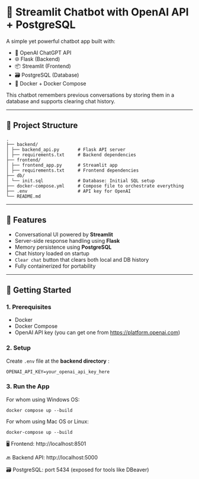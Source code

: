 # 🧠 Streamlit Chatbot with OpenAI API + PostgreSQL

A simple yet powerful chatbot app built with:

- 🧠 OpenAI ChatGPT API
- 🌐 Flask (Backend)
- 📦 Streamlit (Frontend)
- 🗃️ PostgreSQL (Database)
- 🐳 Docker + Docker Compose

This chatbot remembers previous conversations by storing them in a database and supports clearing chat history.

---

## 📁 Project Structure
```
.
├── backend/
│ ├── backend_api.py       # Flask API server
│ ├── requirements.txt     # Backend dependencies
├── frontend/
│ ├── frontend_app.py      # Streamlit app
│ ├── requirements.txt     # Frontend dependencies
├── db/
│ └── init.sql             # Database: Initial SQL setup
├── docker-compose.yml     # Compose file to orchestrate everything
├── .env                   # API key for OpenAI
└── README.md
```


---

## 🚀 Features

- Conversational UI powered by **Streamlit**
- Server-side response handling using **Flask**
- Memory persistence using **PostgreSQL**
- Chat history loaded on startup
- `Clear chat` button that clears both local and DB history
- Fully containerized for portability

---

## 🔧 Getting Started

### 1. Prerequisites

- Docker
- Docker Compose
- OpenAI API key (you can get one from https://platform.openai.com)

### 2. Setup

Create `.env` file at the **backend directory** :
```
OPENAI_API_KEY=your_openai_api_key_here
```

### 3. Run the App
For whom using Windows OS:
```
docker compose up --build
```

For whom using Mac OS or Linux:
```
docker-compose up --build
```
🖥️ Frontend: http://localhost:8501

🔙 Backend API: http://localhost:5000

🗃️ PostgreSQL: port 5434 (exposed for tools like DBeaver)

